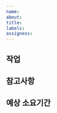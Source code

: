 ```yaml
---
name:
about:
title:
labels:
assigness:
---
```


<!-- 작업 리스트 -->

## 작업

<!-- 스크린샷, 간처 등 참고사항 -->

## 참고사항

<!-- 시간 기록 -->

## 예상 소요기간

